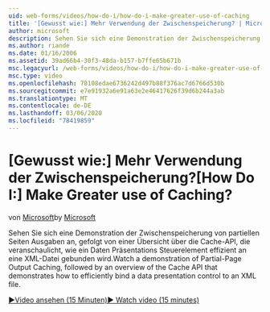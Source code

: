 ```yaml
---
uid: web-forms/videos/how-do-i/how-do-i-make-greater-use-of-caching
title: '[Gewusst wie:] Mehr Verwendung der Zwischenspeicherung? | Microsoft-Dokumentation'
author: microsoft
description: Sehen Sie sich eine Demonstration der Zwischenspeicherung von partiellen Seiten Ausgaben an, gefolgt von einer Übersicht über die Cache-API, die veranschaulicht, wie eine Datenpräsentation effizient gebunden wird...
ms.author: riande
ms.date: 01/16/2006
ms.assetid: 39ad66b4-30f3-48da-b157-b7ffe65b671b
msc.legacyurl: /web-forms/videos/how-do-i/how-do-i-make-greater-use-of-caching
msc.type: video
ms.openlocfilehash: 78108edae6736242d497b88f376ac7d6766d530b
ms.sourcegitcommit: e7e91932a6e91a63e2e46417626f39d6b244a3ab
ms.translationtype: MT
ms.contentlocale: de-DE
ms.lasthandoff: 03/06/2020
ms.locfileid: "78419859"
---
```

# <a name="how-do-i-make-greater-use-of-caching"></a><span data-ttu-id="24998-104">[Gewusst wie:] Mehr Verwendung der Zwischenspeicherung?</span><span class="sxs-lookup"><span data-stu-id="24998-104">[How Do I:] Make Greater use of Caching?</span></span>

<span data-ttu-id="24998-105">von [Microsoft](https://github.com/microsoft)</span><span class="sxs-lookup"><span data-stu-id="24998-105">by [Microsoft](https://github.com/microsoft)</span></span>

<span data-ttu-id="24998-106">Sehen Sie sich eine Demonstration der Zwischenspeicherung von partiellen Seiten Ausgaben an, gefolgt von einer Übersicht über die Cache-API, die veranschaulicht, wie ein Daten Präsentations Steuerelement effizient an eine XML-Datei gebunden wird.</span><span class="sxs-lookup"><span data-stu-id="24998-106">Watch a demonstration of Partial-Page Output Caching, followed by an overview of the Cache API that demonstrates how to efficiently bind a data presentation control to an XML file.</span></span>

[<span data-ttu-id="24998-107">&#9654;Video ansehen (15 Minuten)</span><span class="sxs-lookup"><span data-stu-id="24998-107">&#9654; Watch video (15 minutes)</span></span>](https://channel9.msdn.com/Blogs/ASP-NET-Site-Videos/how-do-i-make-greater-use-of-caching)
